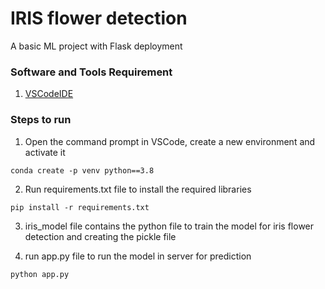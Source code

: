 # IRIS flower detection

A basic ML project with Flask deployment 

### Software and Tools Requirement

1. [VSCodeIDE](https://code.visualstudio.com/)

### Steps to run

1. Open the command prompt in VSCode, create a new environment and activate it
```
conda create -p venv python==3.8 
```

2. Run requirements.txt file to install the required libraries

```
pip install -r requirements.txt
``` 

3. iris_model file contains the python file to train the model for iris flower detection and creating the pickle file

4. run app.py file to run the model in server for prediction

```
python app.py
``` 
